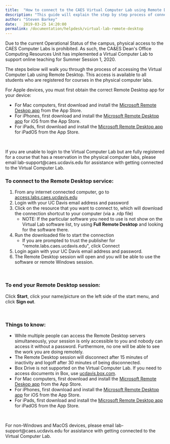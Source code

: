 ```yaml
---
title:  "How to connect to the CAES Virtual Computer Lab using Remote Desktop"
description: "This guide will explain the step by step process of connecting to the CAES Virtual Computer Lab, used for instruction, with remote desktop."
author: "Steven Barkey"
date:   2019-03-25 14:20:00
permalink: /documentation/helpdesk/virtual-lab-remote-desktop
---
```


<p><span class="discreet">Due to the current Operational Status of the campus, physical access to the CAES Computer Labs is prohibited.  As such, the CA&ES Dean's Office Computing Resources Unit has implemented a Virtual Computer Lab to support online teaching for Summer Session 1, 2020.</span></p>

<p><span class="discreet">The steps below will walk you through the process of accessing the Virtual Computer Lab using Remote Desktop.  This access is available to all students who are registered for courses in the physical computer labs. </span></p>

<p>For Apple devices, you must first obtain the correct Remote Desktop app for your device:</p>
<ul style="PADDING-LEFT: 30px">
        <li>For Mac computers, first download and install the <a class="external-link" href="https://apps.apple.com/us/app/microsoft-remote-desktop-10/id1295203466" target="_blank">Microsoft Remote Deskop app</a> from the App Store.</li>
    <li>For iPhones, first download and install the <a class="external-link" href="https://apps.apple.com/app/microsoft-remote-desktop/id714464092#?platform=iphone" target="_blank">Microsoft Remote Desktop app</a> for iOS from the App Store.</li>
    <li>For iPads, first download and install the <a class="external-link" href="https://apps.apple.com/app/microsoft-remote-desktop/id714464092#?platform=ipad" target="_blank">Microsoft Remote Desktop app</a> for iPadOS from the App Store.</li>
</ul>
<br />

<p><span class="discreet">If you are unable to login to the Virtual Computer Lab but are fully registered for a course that has a reservation in the physical computer labs, please email lab-support@caes.ucdavis.edu for assistance with getting connected to the Virtual Computer Lab.</span></p>

<h3>To connect to the Remote Desktop service: </h3>
<ol style="PADDING-LEFT: 30px">
   <li>From any internet connected computer, go to <a href="http://access.labs.caes.ucdavis.edu" target="_blank">access.labs.caes.ucdavis.edu</a></li>
   <li>Login with your UC Davis email address and password</li>
   <li>Click on the resource that you want to connect to, which will download the connection shortcut to your computer (via a .rdp file)
       <ul>
           <li>NOTE: If the particular software you need to use is not show on the Virtual Lab software list, try using <b>Full Remote Desktop</b> and looking for the software there.</li>
       </ul>
   </li>
   <li>Run the downloaded file to start the connection
       <ul>
           <li>If you are prompted to trust the publisher for "remote.labs.caes.ucdavis.edu", click Connect</li>
       </ul>
   </li>
   <li>Login again with your UC Davis email address and password.</li>
   <li>The Remote Desktop session will open and you will be able to use the software or remote Windows session.</li>
</ol>
<br />
<h3>To end your Remote Desktop session:</h3>
<p>Click <b>Start</b>, click your name/picture on the left side of the start menu, and click <b>Sign out</b>.</p>
<br />
<h3>Things to know:</h3>
<ul style="PADDING-LEFT: 30px">
    <li>While multiple people can access the Remote Desktop servers simultaneously, your session is only accessible to you and nobody can access it without a password. Furthermore, no one will be able to see the work you are doing remotely.</li>
    <li>The Remote Desktop session will disconnect after 15 minutes of inactivity and logoff after 30 minutes of being disconnected.</li>
    <li>Box Drive is not supported on the Virtual Computer Lab.  If you need to access documents in Box, use <a class="external-link" href="https://ucdavis.box.com" target="_blank">ucdavis.box.com</a>.</li>
    <li>For Mac computers, first download and install the <a class="external-link" href="https://apps.apple.com/us/app/microsoft-remote-desktop-10/id1295203466" target="_blank">Microsoft Remote Deskop app</a> from the App Store.</li>
    <li>For iPhones, first download and install the <a class="external-link" href="https://apps.apple.com/app/microsoft-remote-desktop/id714464092#?platform=iphone" target="_blank">Microsoft Remote Desktop app</a> for iOS from the App Store.</li>
    <li>For iPads, first download and install the <a class="external-link" href="https://apps.apple.com/app/microsoft-remote-desktop/id714464092#?platform=ipad" target="_blank">Microsoft Remote Desktop app</a> for iPadOS from the App Store.</li>
</ul>
<br />
<p><span class="discreet">For non-Windows and MacOS devices, please email lab-support@caes.ucdavis.edu for assistance with getting connected to the Virtual Computer Lab.</span></p>
